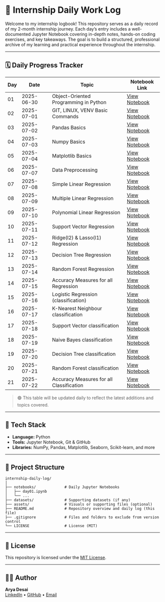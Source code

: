 # 📘 Internship Daily Work Log

Welcome to my internship logbook! This repository serves as a daily record of my 2-month internship journey. Each day’s entry includes a well-documented Jupyter Notebook covering in-depth notes, hands-on coding exercises, and key takeaways. The goal is to build a structured, professional archive of my learning and practical experience throughout the internship.

---

## 🗓️ Daily Progress Tracker

| Day | Date       | Topic                                    | Notebook Link                          |
| --- | ---------- | ---------------------------------------- | -------------------------------------- |
| 01  | 2025-06-30 | Object-Oriented Programming in Python    | [View Notebook](notebooks/day01.ipynb) |
| 02  | 2025-07-01 | GIT, LINUX, VENV Basic Commands          | [View Notebook](notebooks/day02.ipynb) |
| 03  | 2025-07-02 | Pandas Basics                            | [View Notebook](notebooks/day03.ipynb) |
| 04  | 2025-07-03 | Numpy Basics                             | [View Notebook](notebooks/day04.ipynb) |
| 05  | 2025-07-04 | Matplotlib Basics                        | [View Notebook](notebooks/day05.ipynb) |
| 06  | 2025-07-07 | Data Preprocessing                       | [View Notebook](notebooks/day06.ipynb) |
| 07  | 2025-07-08 | Simple Linear Regression                 | [View Notebook](notebooks/day07.ipynb) |
| 08  | 2025-07-09 | Multiple Linear Regression               | [View Notebook](notebooks/day08.ipynb) |
| 09  | 2025-07-10 | Polynomial Linear Regression             | [View Notebook](notebooks/day09.ipynb) |
| 10  | 2025-07-11 | Support Vector Regression                | [View Notebook](notebooks/day10.ipynb) |
| 11  | 2025-07-12 | Ridge(l2) & Lasso(l1) Regression         | [View Notebook](notebooks/day11.ipynb) |
| 12  | 2025-07-13 | Decision Tree Regression                 | [View Notebook](notebooks/day12.ipynb) |
| 13  | 2025-07-14 | Random Forest Regression                 | [View Notebook](notebooks/day13.ipynb) |
| 14  | 2025-07-15 | Accuracy Measures for all Regression     | [View Notebook](notebooks/day14)       |
| 15  | 2025-07-16 | Logistic Regression (classification)     | [View Notebook](notebooks/day15.ipynb) |
| 16  | 2025-07-17 | K-Nearest Neighbour classification       | [View Notebook](notebooks/day16.ipynb) |
| 17  | 2025-07-18 | Support Vector classification            | [View Notebook](notebooks/day17.ipynb) |
| 18  | 2025-07-19 | Naive Bayes classification               | [View Notebook](notebooks/day18.ipynb) |
| 19  | 2025-07-20 | Decision Tree classification             | [View Notebook](notebooks/day19.ipynb) |
| 20  | 2025-07-21 | Random Forest classification             | [View Notebook](notebooks/day20.ipynb) |
| 21  | 2025-07-22 | Accuracy Measures for all Classification | [View Notebook](notebooks/day21)       |

> 🟢 This table will be updated daily to reflect the latest additions and topics covered.

---

## 🧰 Tech Stack

- **Language:** Python
- **Tools:** Jupyter Notebook, Git & GitHub
- **Libraries:** NumPy, Pandas, Matplotlib, Seaborn, Scikit-learn, and more

---

## 📁 Project Structure

```
internship-daily-log/
│
├── notebooks/             # Daily Jupyter Notebooks
│   ├── day01.ipynb
│   └── ...
├── datasets/              # Supporting datasets (if any)
├── assets/                # Visuals or supporting files (optional)
├── README.md              # Repository overview and daily log (this file)
├── .gitignore             # Files and folders to exclude from version control
└── LICENSE                # License (MIT)
```

---

## 📄 License

This repository is licensed under the [MIT License](LICENSE).

---

## 🙋‍♂️ Author

**Arya Desai**  
[LinkedIn](https://www.linkedin.com/in/arya-desai-709a90250/) • [GitHub](https://github.com/AryaDesai241104) • [Email](mailto:aryadesai206@gmail.com)
